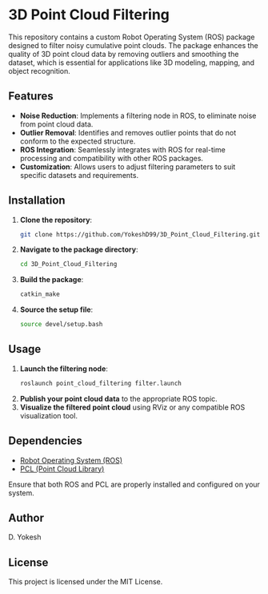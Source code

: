 # 3D Point Cloud Filtering

This repository contains a custom Robot Operating System (ROS) package designed to filter noisy cumulative point clouds. The package enhances the quality of 3D point cloud data by removing outliers and smoothing the dataset, which is essential for applications like 3D modeling, mapping, and object recognition.

## Features

- **Noise Reduction**: Implements a filtering node in ROS, to eliminate noise from point cloud data.
- **Outlier Removal**: Identifies and removes outlier points that do not conform to the expected structure.
- **ROS Integration**: Seamlessly integrates with ROS for real-time processing and compatibility with other ROS packages.
- **Customization**: Allows users to adjust filtering parameters to suit specific datasets and requirements.

## Installation

1. **Clone the repository**:
   ```bash
   git clone https://github.com/YokeshD99/3D_Point_Cloud_Filtering.git
   ```
2. **Navigate to the package directory**:
   ```bash
   cd 3D_Point_Cloud_Filtering
   ```
3. **Build the package**:
   ```bash
   catkin_make
   ```
4. **Source the setup file**:
   ```bash
   source devel/setup.bash
   ```

## Usage

1. **Launch the filtering node**:
   ```bash
   roslaunch point_cloud_filtering filter.launch
   ```
2. **Publish your point cloud data** to the appropriate ROS topic.
3. **Visualize the filtered point cloud** using RViz or any compatible ROS visualization tool.

## Dependencies

- [Robot Operating System (ROS)](https://www.ros.org/)
- [PCL (Point Cloud Library)](https://pointclouds.org/)

Ensure that both ROS and PCL are properly installed and configured on your system.

## Author

D. Yokesh

## License

This project is licensed under the MIT License.

